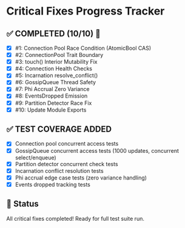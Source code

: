 # Critical Fixes Progress Tracker

## ✅ COMPLETED (10/10) 🎉
- [x] #1: Connection Pool Race Condition (AtomicBool CAS)
- [x] #2: ConnectionPool Trait Boundary
- [x] #3: touch() Interior Mutability Fix
- [x] #4: Connection Health Checks
- [x] #5: Incarnation resolve_conflict()
- [x] #6: GossipQueue Thread Safety
- [x] #7: Phi Accrual Zero Variance
- [x] #8: EventsDropped Emission
- [x] #9: Partition Detector Race Fix
- [x] #10: Update Module Exports

## ✅ TEST COVERAGE ADDED
- [x] Connection pool concurrent access tests
- [x] GossipQueue concurrent access tests (1000 updates, concurrent select/enqueue)
- [x] Partition detector concurrent check tests
- [x] Incarnation conflict resolution tests
- [x] Phi accrual edge case tests (zero variance handling)
- [x] Events dropped tracking tests

## 🎯 Status
All critical fixes completed! Ready for full test suite run.
